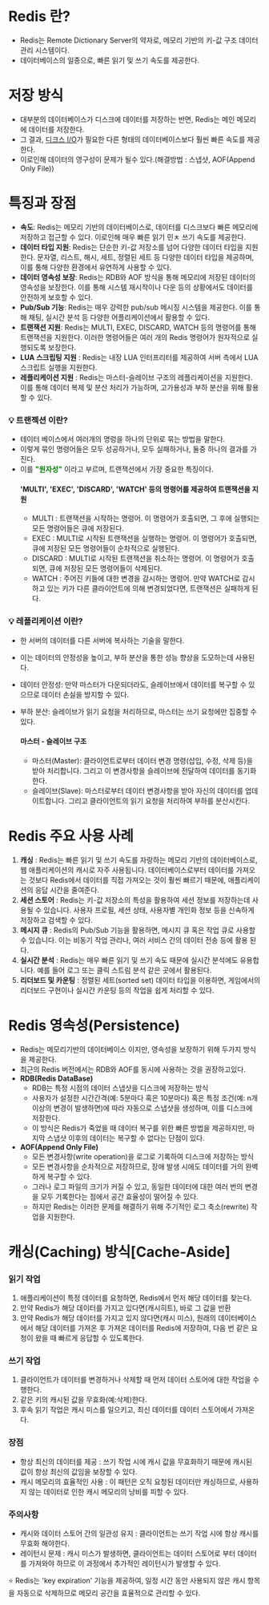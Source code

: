 # Redis 란?
- Redis는 Remote Dictionary Server의 약자로, 메모리 기반의 키-값 구조 데이터 관리 시스템이다.
- 데이터베이스의 일종으로, 빠른 읽기 및 쓰기 속도를 제공한다.

# 저장 방식
- 대부분의 데이터베이스가 디스크에 데이터를 저장하는 반면, Redis는 메인 메모리에 데이터를 저장한다.
- 그 결과, [디크스 I/O](https://hazel-developer.tistory.com/244)가 필요한 다른 형태의 데이터베이스보다 훨씬 빠른 속도를 제공한다.
- 이로인해 데이터의 영구성이 문제가 될수 있다.(해결방법 : 스냅샷, AOF(Append Only File))

# 특징과 장점
- __속도__: Redis는 메모리 기반의 데이터베이스로, 데이터를 디스크보다 빠른 메모리에 저장하고 접근할 수 있다. 이로인해 매우 빠른 읽기 민ㅊ 쓰기 속도를 제공한다.
- __데이터 타입 지원__: Redis는 단순한 키-값 저장소를 넘어 다양한 데이터 타입을 지원한다. 문자열, 리스트, 해시, 세트, 정렬된 세트 등 다양한 데이터 타입을 제공하며, 이를 통해 다양한 환경에서 유연하게 사용할 수 있다.
- __데이터 영속성 보장__: Redis는 RDB와 AOF 방식을 통해 메모리에 저장된 데이터의 영속성을 보장한다. 이를 통해 시스템 재시작이나 다운 등의 상황에서도 데이터를 안전하게 보호할 수 있다.
- __Pub/Sub 기능__: Redis는 매우 강력한 pub/sub 메시징 시스템을 제공한다. 이를 통해 채팅, 실시간 분석 등 다양한 어플리케이션에서 활용할 수 있다.
- __트랜잭션 지원__: Redis는 MULTI, EXEC, DISCARD, WATCH 등의 명령어를 통해 트랜잭션을 지원한다. 이러한 명령어들은 여러 개의 Redis 명령어가 원자적으로 실행되도록 보장한다.
- __LUA 스크립팅 지원__ : Redis는 내장 LUA 인터프리터를 제공하여 서버 측에서 LUA 스크립트 실행을 지원한다.
- __레플리케이션 지원__ : Redis는 마스터-슬레이브 구조의 레플리케이션을 지원한다. 이를 통해 데이터 복제 및 분산 처리가 가능하며, 고가용성과 부하 분산을 위해 활용할 수 있다.


### 💡 트랜젝션 이란?
- 테이터 베이스에서 여러개의 명렁을 하나의 단위로 묶는 방법을 말한다.
- 이렇게 묶인 명령어들은 모두 성공하거나, 모두 실패하거나, 둘중 하나의 결과를 가진다.
- 이를 <span style = "color:green">__"원자성"__</span> 이라고 부르며, 트랜잭션에서 가장 중요한 특징이다.
    #### 'MULTI', 'EXEC', 'DISCARD', 'WATCH' 등의 명령어를 제공하여 트랜잭션을 지원
    - MULTI : 트랜잭션을 시작하는 명령어. 이 명령어가 호출되면, 그 후에 실행되는 모든 명령어들은 큐에 저장된다.
    - EXEC : MULTI로 시작된 트랜잭션을 실행하는 명령어. 이 명령어가 호출되면, 큐에 저장된 모든 명령어들이 순차적으로 실행된다.
    - DISCARD : MULTI로 시작된 트랜잭션을 취소하는 명령어. 이 명령어가 호출되면, 큐에 저장된 모든 명령어들이 삭제된다.
    - WATCH : 주어진 키들에 대한 변경을 감시하는 명령어. 만약 WATCH로 감시하고 있는 키가 다른 클라이언트에 의해 변경되었다면, 트랜잭션은 실패하게 된다.

### 💡 레플리케이션 이란?
- 한 서버의 데이터를 다른 서버에 복사하는 기술을 말한다.
- 이는 데이터의 안정성을 높이고, 부하 분산을 통한 성능 향상을 도모하는데 사용된다.
- 데이터 안정성: 만약 마스터가 다운되더라도, 슬레이브에서 데이터를 복구할 수 있으므로 데이터 손실을 방지할 수 있다.
- 부하 분산: 슬레이브가 읽기 요청을 처리하므로, 마스터는 쓰기 요청에만 집중할 수 있다.

    #### 마스터 - 슬레이브 구조
  - 마스터(Master): 클라이언트로부터 데이터 변경 명령(삽입, 수정, 삭제 등)을 받아 처리합니다. 그리고 이 변경사항을 슬레이브에 전달하여 데이터를 동기화한다.
  - 슬레이브(Slave): 마스터로부터 데이터 변경사항을 받아 자신의 데이터를 업데이트합니다. 그리고 클라이언트의 읽기 요청을 처리하여 부하를 분산시킨다.

# Redis 주요 사용 사례
1. __캐싱__ : Redis는 빠른 읽기 및 쓰기 속도를 자랑하는 메모리 기반의 데이터베이스로, 웹 애플리케이션의 캐시로 자주 사용됩니다. 데이터베이스로부터 데이터를 가져오는 것보다 Redis에서 데이터를 직접 가져오는 것이 훨씬 빠르기 때문에, 애플리케이션의 응답 시간을 줄여준다.
2. __세션 스토어__ : Redis는 키-값 저장소의 특성을 활용하여 세션 정보를 저장하는데 사용될 수 있습니다. 사용자 프로필, 세션 상태, 사용자별 개인화 정보 등을 신속하게 저장하고 검색할 수 있다.
3. __메시지 큐__ : Redis의 Pub/Sub 기능을 활용하면, 메시지 큐 혹은 작업 큐로 사용할 수 있습니다. 이는 비동기 작업 관리나, 여러 서비스 간의 데이터 전송 등에 활용 된다.
4. __실시간 분석__ : Redis는 매우 빠른 읽기 및 쓰기 속도 때문에 실시간 분석에도 유용합니다. 예를 들어 로그 또는 클릭 스트림 분석 같은 곳에서 활용된다.
5. __리더보드 및 카운팅__ : 정렬된 세트(sorted set) 데이터 타입을 이용하면, 게임에서의 리더보드 구현이나 실시간 카운팅 등의 작업을 쉽게 처리할 수 있다.

# Redis 영속성(Persistence)
- Redis는 메모리기반의 데이터베이스 이지만, 영속성을 보장하기 위해 두가지 방식을 제공한다.
- 최근의 Redis 버전에서는 RDB와 AOF를 동시에 사용하는 것을 권장하고있다.
- __RDB(Redis DataBase)__
  - RDB는 특정 시점의 데이터 스냅샷을 디스크에 저장하는 방식
  - 사용자가 설정한 시간간격(예: 5분마다 혹은 10분마다) 혹은 특정 조건(예: n개 이상의 변경이 발생하면)에 따라 자동으로 스냅샷을 생성하며, 이를 디스크에 저장한다.
  - 이 방식은 Redis가 죽었을 때 데이터 복구를 위한 빠른 방법을 제공하지만, 마지막 스냅샷 이후의 데이터는 복구할 수 없다는 단점이 있다.
- __AOF(Append Only File)__
  - 모든 변경사항(write operation)을 로그로 기록하여 디스크에 저장하는 방식
  - 모든 변경사항을 순차적으로 저장하므로, 장애 발생 시에도 데이터를 거의 완벽하게 복구할 수 있다.
  - 그러나 로그 파일의 크기가 커질 수 있고, 동일한 데이터에 대한 여러 번의 변경을 모두 기록한다는 점에서 공간 효율성이 떨어질 수 있다.
  - 하지만 Redis는 이러한 문제를 해결하기 위해 주기적인 로그 축소(rewrite) 작업을 지원한다.

# 캐싱(Caching) 방식[Cache-Aside]
### 읽기 작업
1. 애플리케이션이 특정 데이터를 요청하면, Redis에서 먼저 해당 데이터를 찾는다.
2. 만약 Redis가 해당 데이터를 가지고 있다면(캐시히트), 바로 그 값을 반환
3. 만약 Redis가 해당 데이터를 가지고 있지 않다면(캐시 미스), 원래의 데이터베이스에서 해당 데이터를 가져온 후 가져온 데이터를 Redis에 저장하여, 다음 번 같은 요청이 왔을 때 빠르게 응답할 수 있도록한다.

### 쓰기 작업
1. 클라이언트가 데이터를 변경하거나 삭제할 때 먼저 데이터 스토어에 대한 작업을 수행한다.
2. 같은 키의 캐시된 값을 무효화(예:삭제)한다.
3. 후속 읽기 작업은 캐시 미스를 일으키고, 최신 데이터를 데이터 스토어에서 가져온다.

### 장점
- 항상 최신의 데이터를 제공 : 쓰기 작업 시에 캐시 값을 무효화하기 때문에 캐시된 값이 항상 최신의 값임을 보장할 수 있다.
- 캐시 메모리의 효율적인 사용 : 이 패턴은 오직 요청된 데이터만 캐싱하므로, 사용하지 않는 데이터로 인한 캐시 메모리의 낭비를 피할 수 있다.

### 주의사항
- 캐시와 데이터 스토어 간의 일관성 유지 : 클라이언트는 쓰기 작업 시에 항상 캐시를 무효화 해야한다.
- 레이턴시 문제 : 캐시 미스가 발생하면, 클라이언트는 데이터 스토어로 부터 데이터를 가져와야 하므로 이 과정에서 추가적인 레이턴시가 발생할 수 있다.

⭐ Redis는 'key expiration' 기능을 제공하여, 일정 시간 동안 사용되지 않은 캐시 항목을 자동으로 삭제하므로 메모리 공간을 효율적으로 관리할 수 있다.
